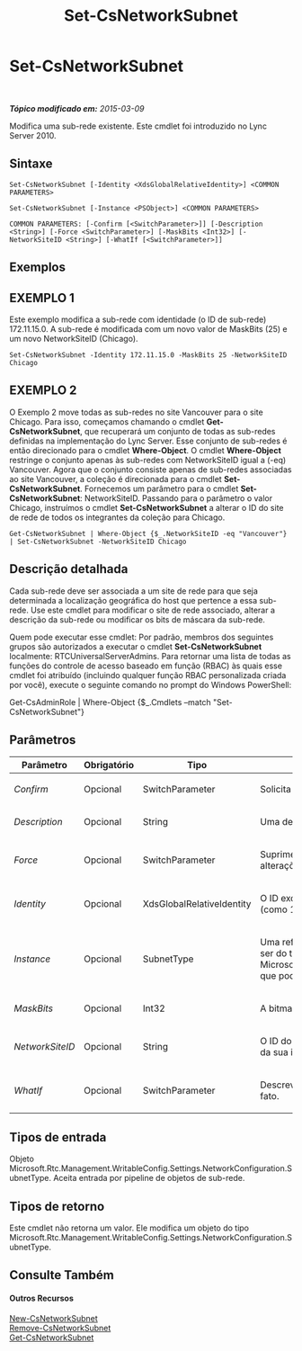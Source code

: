 ﻿---
title: Set-CsNetworkSubnet
TOCTitle: Set-CsNetworkSubnet
ms:assetid: 9e85cdbb-b5fb-48d6-8f95-6e7cba9d9597
ms:mtpsurl: https://technet.microsoft.com/pt-br/library/Gg412739(v=OCS.15)
ms:contentKeyID: 49307628
ms.date: 05/19/2016
mtps_version: v=OCS.15
ms.translationtype: HT
---

# Set-CsNetworkSubnet

 

_**Tópico modificado em:** 2015-03-09_

Modifica uma sub-rede existente. Este cmdlet foi introduzido no Lync Server 2010.

## Sintaxe

    Set-CsNetworkSubnet [-Identity <XdsGlobalRelativeIdentity>] <COMMON PARAMETERS>

    Set-CsNetworkSubnet [-Instance <PSObject>] <COMMON PARAMETERS>

    COMMON PARAMETERS: [-Confirm [<SwitchParameter>]] [-Description <String>] [-Force <SwitchParameter>] [-MaskBits <Int32>] [-NetworkSiteID <String>] [-WhatIf [<SwitchParameter>]]

## Exemplos

## EXEMPLO 1

Este exemplo modifica a sub-rede com identidade (o ID de sub-rede) 172.11.15.0. A sub-rede é modificada com um novo valor de MaskBits (25) e um novo NetworkSiteID (Chicago).

    Set-CsNetworkSubnet -Identity 172.11.15.0 -MaskBits 25 -NetworkSiteID Chicago

## EXEMPLO 2

O Exemplo 2 move todas as sub-redes no site Vancouver para o site Chicago. Para isso, começamos chamando o cmdlet **Get-CsNetworkSubnet**, que recuperará um conjunto de todas as sub-redes definidas na implementação do Lync Server. Esse conjunto de sub-redes é então direcionado para o cmdlet **Where-Object**. O cmdlet **Where-Object** restringe o conjunto apenas às sub-redes com NetworkSiteID igual a (-eq) Vancouver. Agora que o conjunto consiste apenas de sub-redes associadas ao site Vancouver, a coleção é direcionada para o cmdlet **Set-CsNetworkSubnet**. Fornecemos um parâmetro para o cmdlet **Set-CsNetworkSubnet**: NetworkSiteID. Passando para o parâmetro o valor Chicago, instruímos o cmdlet **Set-CsNetworkSubnet** a alterar o ID do site de rede de todos os integrantes da coleção para Chicago.

    Get-CsNetworkSubnet | Where-Object {$_.NetworkSiteID -eq "Vancouver"} | Set-CsNetworkSubnet -NetworkSiteID Chicago

## Descrição detalhada

Cada sub-rede deve ser associada a um site de rede para que seja determinada a localização geográfica do host que pertence a essa sub-rede. Use este cmdlet para modificar o site de rede associado, alterar a descrição da sub-rede ou modificar os bits de máscara da sub-rede.

Quem pode executar esse cmdlet: Por padrão, membros dos seguintes grupos são autorizados a executar o cmdlet **Set-CsNetworkSubnet** localmente: RTCUniversalServerAdmins. Para retornar uma lista de todas as funções do controle de acesso baseado em função (RBAC) às quais esse cmdlet foi atribuído (incluindo qualquer função RBAC personalizada criada por você), execute o seguinte comando no prompt do Windows PowerShell:

Get-CsAdminRole | Where-Object {$\_.Cmdlets –match "Set-CsNetworkSubnet"}

## Parâmetros


<table>
<colgroup>
<col style="width: 25%" />
<col style="width: 25%" />
<col style="width: 25%" />
<col style="width: 25%" />
</colgroup>
<thead>
<tr class="header">
<th>Parâmetro</th>
<th>Obrigatório</th>
<th>Tipo</th>
<th>Descrição</th>
</tr>
</thead>
<tbody>
<tr class="odd">
<td><p><em>Confirm</em></p></td>
<td><p>Opcional</p></td>
<td><p>SwitchParameter</p></td>
<td><p>Solicita confirmação antes da execução do comando.</p></td>
</tr>
<tr class="even">
<td><p><em>Description</em></p></td>
<td><p>Opcional</p></td>
<td><p>String</p></td>
<td><p>Uma descrição da sub-rede que será modificada.</p></td>
</tr>
<tr class="odd">
<td><p><em>Force</em></p></td>
<td><p>Opcional</p></td>
<td><p>SwitchParameter</p></td>
<td><p>Suprime eventuais avisos de confirmação que seriam exibidos antes da realização das alterações.</p></td>
</tr>
<tr class="even">
<td><p><em>Identity</em></p></td>
<td><p>Opcional</p></td>
<td><p>XdsGlobalRelativeIdentity</p></td>
<td><p>O ID exclusivo da sub-rede que será modificada. Este valor será um endereço IP (como 174.11.12.0) ou uma URL começando com http: ou https:.</p></td>
</tr>
<tr class="odd">
<td><p><em>Instance</em></p></td>
<td><p>Opcional</p></td>
<td><p>SubnetType</p></td>
<td><p>Uma referência ao objeto de sub-rede da rede que será modificado. Este objeto deve ser do tipo Microsoft.Rtc.Management.WritableConfig.Settings.NetworkConfiguration.SubnetType, que pode ser recuperado chamando o cmdlet <strong>Get-CsNetworkSubnet</strong>.</p></td>
</tr>
<tr class="even">
<td><p><em>MaskBits</em></p></td>
<td><p>Opcional</p></td>
<td><p>Int32</p></td>
<td><p>A bitmask a ser aplicada à sub-rede.</p></td>
</tr>
<tr class="odd">
<td><p><em>NetworkSiteID</em></p></td>
<td><p>Opcional</p></td>
<td><p>String</p></td>
<td><p>O ID do site de rede à qual a sub-rede será aplicada. É possível recuperar IDs de sites da sua implementação chamando o cmdlet <strong>Get-CsNetworkSite</strong>.</p></td>
</tr>
<tr class="even">
<td><p><em>WhatIf</em></p></td>
<td><p>Opcional</p></td>
<td><p>SwitchParameter</p></td>
<td><p>Descreve o que aconteceria se o comando fosse executado sem ser executado de fato.</p></td>
</tr>
</tbody>
</table>


## Tipos de entrada

Objeto Microsoft.Rtc.Management.WritableConfig.Settings.NetworkConfiguration.SubnetType. Aceita entrada por pipeline de objetos de sub-rede.

## Tipos de retorno

Este cmdlet não retorna um valor. Ele modifica um objeto do tipo Microsoft.Rtc.Management.WritableConfig.Settings.NetworkConfiguration.SubnetType.

## Consulte Também

#### Outros Recursos

[New-CsNetworkSubnet](new-csnetworksubnet.md)  
[Remove-CsNetworkSubnet](remove-csnetworksubnet.md)  
[Get-CsNetworkSubnet](get-csnetworksubnet.md)


